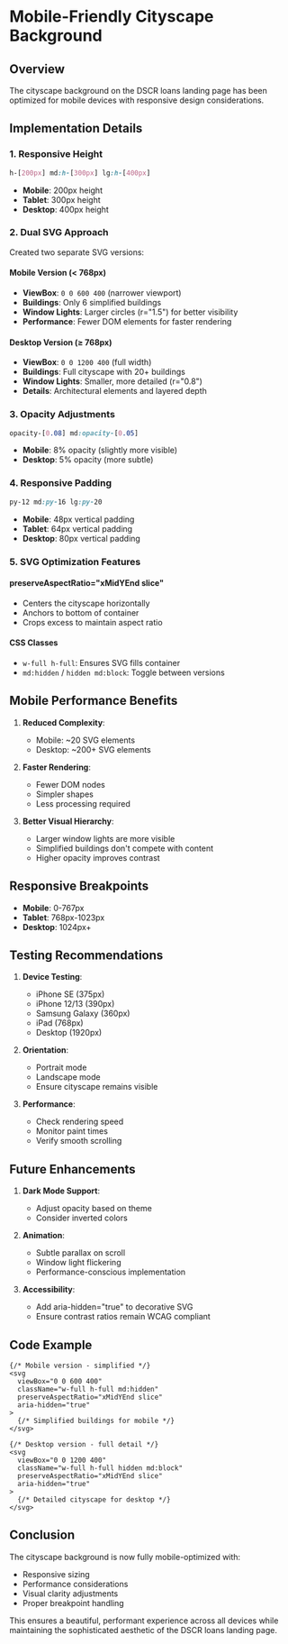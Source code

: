 # Mobile-Friendly Cityscape Background

## Overview
The cityscape background on the DSCR loans landing page has been optimized for mobile devices with responsive design considerations.

## Implementation Details

### 1. **Responsive Height**
```css
h-[200px] md:h-[300px] lg:h-[400px]
```
- **Mobile**: 200px height
- **Tablet**: 300px height  
- **Desktop**: 400px height

### 2. **Dual SVG Approach**
Created two separate SVG versions:

#### Mobile Version (< 768px)
- **ViewBox**: `0 0 600 400` (narrower viewport)
- **Buildings**: Only 6 simplified buildings
- **Window Lights**: Larger circles (r="1.5") for better visibility
- **Performance**: Fewer DOM elements for faster rendering

#### Desktop Version (≥ 768px)
- **ViewBox**: `0 0 1200 400` (full width)
- **Buildings**: Full cityscape with 20+ buildings
- **Window Lights**: Smaller, more detailed (r="0.8")
- **Details**: Architectural elements and layered depth

### 3. **Opacity Adjustments**
```css
opacity-[0.08] md:opacity-[0.05]
```
- **Mobile**: 8% opacity (slightly more visible)
- **Desktop**: 5% opacity (more subtle)

### 4. **Responsive Padding**
```css
py-12 md:py-16 lg:py-20
```
- **Mobile**: 48px vertical padding
- **Tablet**: 64px vertical padding
- **Desktop**: 80px vertical padding

### 5. **SVG Optimization Features**

#### preserveAspectRatio="xMidYEnd slice"
- Centers the cityscape horizontally
- Anchors to bottom of container
- Crops excess to maintain aspect ratio

#### CSS Classes
- `w-full h-full`: Ensures SVG fills container
- `md:hidden` / `hidden md:block`: Toggle between versions

## Mobile Performance Benefits

1. **Reduced Complexity**: 
   - Mobile: ~20 SVG elements
   - Desktop: ~200+ SVG elements

2. **Faster Rendering**:
   - Fewer DOM nodes
   - Simpler shapes
   - Less processing required

3. **Better Visual Hierarchy**:
   - Larger window lights are more visible
   - Simplified buildings don't compete with content
   - Higher opacity improves contrast

## Responsive Breakpoints

- **Mobile**: 0-767px
- **Tablet**: 768px-1023px
- **Desktop**: 1024px+

## Testing Recommendations

1. **Device Testing**:
   - iPhone SE (375px)
   - iPhone 12/13 (390px)
   - Samsung Galaxy (360px)
   - iPad (768px)
   - Desktop (1920px)

2. **Orientation**:
   - Portrait mode
   - Landscape mode
   - Ensure cityscape remains visible

3. **Performance**:
   - Check rendering speed
   - Monitor paint times
   - Verify smooth scrolling

## Future Enhancements

1. **Dark Mode Support**:
   - Adjust opacity based on theme
   - Consider inverted colors

2. **Animation**:
   - Subtle parallax on scroll
   - Window light flickering
   - Performance-conscious implementation

3. **Accessibility**:
   - Add aria-hidden="true" to decorative SVG
   - Ensure contrast ratios remain WCAG compliant

## Code Example

```tsx
{/* Mobile version - simplified */}
<svg 
  viewBox="0 0 600 400" 
  className="w-full h-full md:hidden"
  preserveAspectRatio="xMidYEnd slice"
  aria-hidden="true"
>
  {/* Simplified buildings for mobile */}
</svg>

{/* Desktop version - full detail */}
<svg 
  viewBox="0 0 1200 400" 
  className="w-full h-full hidden md:block"
  preserveAspectRatio="xMidYEnd slice"
  aria-hidden="true"
>
  {/* Detailed cityscape for desktop */}
</svg>
```

## Conclusion

The cityscape background is now fully mobile-optimized with:
- Responsive sizing
- Performance considerations
- Visual clarity adjustments
- Proper breakpoint handling

This ensures a beautiful, performant experience across all devices while maintaining the sophisticated aesthetic of the DSCR loans landing page.
